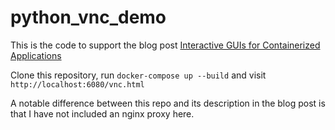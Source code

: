 # python_vnc_demo

This is the code to support the blog post [Interactive GUIs for Containerized Applications](https://www.gradman.com/blog/interactive-guis-for-containerized-applications-without-html/)

Clone this repository, run `docker-compose up --build` and visit `http://localhost:6080/vnc.html`

A notable difference between this repo and its description in the blog post is that I have not included an nginx proxy here.

